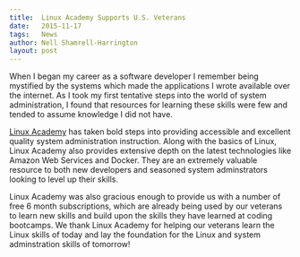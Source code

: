 ```yaml
---
title:  Linux Academy Supports U.S. Veterans
date:   2015-11-17
tags:   News
author: Nell Shamrell-Harrington
layout: post
---
```


When I began my career as a software developer I remember being mystified by the systems which made the applications I wrote available over the internet.  As I took my first tentative steps into the world of system administration, I found that resources for learning these skills were few and tended to assume knowledge I did not have.

[Linux Academy](https://linuxacademy.com) has taken bold steps into providing accessible and excellent quality system administration instruction.  Along with the basics of Linux, Linux Academy also provides extensive depth on the latest technologies like Amazon Web Services and Docker.  They are an extremely valuable resource to both new developers and seasoned system adminstrators looking to level up their skills.

Linux Academy was also gracious enough to provide us with a number of free 6 month subscriptions, which are already being used by our veterans to learn new skills and build upon the skills they have learned at coding bootcamps.  We thank Linux Academy for helping our veterans learn the Linux skills of today and lay the foundation for the Linux and system adminstration skills of tomorrow!
